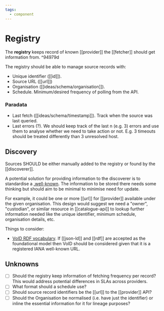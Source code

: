 ```yaml
---
tags:
  - component
---
```

# Registry

The **registry** keeps record of known [[provider]] the [[fetcher]] should get information from. ^94979d

The registry should be able to manage source records with:

- Unique identifier ([[id]]).
- Source URL ([[url]])
- Organisation ([[ideas/schema/organisation]]).
- Schedule. Minimum/desired frequency of polling from the API.

### Paradata

- Last fetch ([[ideas/schema/timestamp]]). Track when the source was last queried.
- Last errors (?). We should keep track of the last n (e.g. 3) errors and use them to analyse whether we need to take action or not. E.g. 3 timeouts should be treated differently than 3 unresolved host.


## Discovery

Sources SHOULD be either manually added to the registry or found by the [[discoverer]].

A potential solution for providing information to the discoverer is to standardise a [.well-known](https://en.wikipedia.org/wiki/Well-known_URI). The information to be stored there needs some thinking but should aim to be minimal to minimise need for update.

For example, it could be one or more [[url]] for [[provider]] available under the given organisation. This design would suggest we need a "owner", "custodian", or similar resource in [[catalogue-api]] to lookup further information needed like the unique identifier, minimum schedule, organisation details, etc.

Things to consider:

- [VoID RDF vocabulary](https://www.w3.org/TR/void/). If [[json-ld]] and [[rdf]] are accepted as the foundational model then VoID should be considered given that it is a registered IANA well-known URL.


## Unknowns

- [ ] Should the registry keep information of fetching frequency per record? This would address potential differences in SLAs across providers.
- [ ] What format should a schedule use?
- [ ] Should source record identifiers be the [[url]] to the [[provider]] API?
- [ ] Should the Organisation be normalised (i.e. have just the identifier) or inline the essential information for it for lineage purposes?